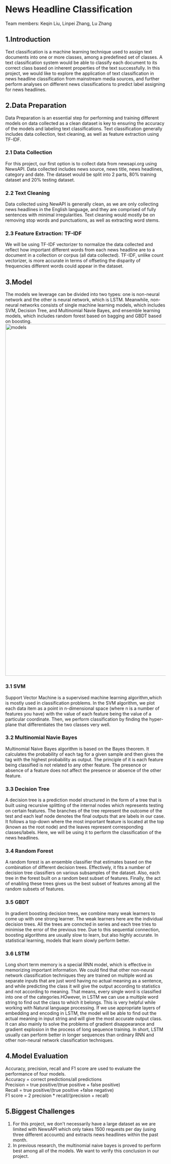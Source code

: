# News Headline Classification 
Team members: Keqin Liu, Linpei Zhang, Lu Zhang
## 1.Introduction
Text classification is a machine learning technique used to assign text documents into one or more classes, among a predefined set of classes. A text classification system would be able to classify each document to its correct class based on inherent properties of the text successfully.
In this project, we would like to explore the application of text classification in news headline classification from mainstream media sources, and further perform analyses on different news classifications to predict label assigning for news headlines.
## 2.Data Preparation
Data Preparation is an essential step for performing and training different models on data collected as a clean dataset is key to ensuring the accuracy of the models and labeling text classifications. Text classification generally includes data collection, text cleaning, as well as feature extraction using TF-IDF.
### 2.1 Data Collection
For this project, our first option is to collect data from newsapi.org using NewsAPI. Data collected includes news source, news title, news headlines, category and date. The dataset would be split into 2 parts, 80% training dataset and 20% testing dataset. 
### 2.2 Text Cleaning
Data collected using NewAPI is generally clean, as we are only collecting news headlines in the English language, and they are comprised of fully sentences with minimal irregularities. Text cleaning would mostly be on removing stop words and punctuations, as well as extracting word stems.
### 2.3 Feature Extraction: TF-IDF
We will be using TF-IDF vectorizer to normalize the data collected and reflect how important different words from each news headline are to a document in a collection or corpus (all data collected). TF-IDF, unlike count vectorizer, is more accurate in terms of offseting the disparity of frequencies different words could appear in the dataset.
## 3.Model
The models we leverage can be divided into two types: one is non-neural network and the other is neural network, which is LSTM. Meanwhile, non-neural networks consists of single machine learning models, which includes SVM, Decision Tree, and Multinomial Navie Bayes, and ensemble learning models, which includes random forest based on bagging and GBDT based on boosting.
<img width="1107" alt="models" src="https://user-images.githubusercontent.com/89560257/139080695-57b6ce7c-2a54-48a5-ae6a-a96142c78ae7.png">
### 3.1 SVM
Support Vector Machine is a supervised machine learning algorithm,which is mostly used in classification problems. In the SVM algorithm, we plot each data item as a point in n-dimensional space (where n is a number of features you have) with the value of each feature being the value of a particular coordinate. Then, we perform classification by finding the hyper-plane that differentiates the two classes very well.
### 3.2 Multinomial Navie Bayes
Multinomial Naive Bayes algorithm is based on the Bayes theorem. It calculates the probability of each tag for a given sample and then gives the tag with the highest probability as output. The principle of it is each feature being classified is not related to any other feature. The presence or absence of a feature does not affect the presence or absence of the other feature.
### 3.3 Decision Tree
A decision tree is a prediction model structured in the form of a tree that is built using recursive splitting of the internal nodes which represents testing on certain features. The branches of the tree represent the outcome of the test and each leaf node denotes the final outputs that are labels in our case. 
It follows a top-down where the most important feature is located at the top (known as the root node) and the leaves represent corresponding classes/labels. Here, we will be using it to perform the classification of the news headlines.
### 3.4 Random Forest
A random forest is an ensemble classifier that estimates based on the combination of different decision trees. Effectively, it fits a number of decision tree classifiers on various subsamples of the dataset. Also, each tree in the forest built on a random best subset of features. Finally, the act of enabling these trees gives us the best subset of features among all the random subsets of features. 
### 3.5 GBDT
In gradient boosting decision trees, we combine many weak learners to come up with one strong learner. The weak learners here are the individual decision trees.
All the trees are conncted in series and each tree tries to minimise the error of the previous tree. Due to this sequential connection, boosting algorithms are usually slow to learn, but also highly accurate. In statistical learning, models that learn slowly perform better.
### 3.6 LSTM
Long short term memory is a special RNN model, which is effective in memorizing important information. We could find that other non-neural network classification techniques they are trained on multiple word as separate inputs that are just word having no actual meaning as a sentence, and while predicting the class it will give the output according to statistics and not according to meaning. That means, every single word is classified into one of the categories.HOwever, in LSTM we can use a multiple word string to find out the class to which it belongs. This is very helpful while working with Natural language processing. If we use appropriate layers of embedding and encoding in LSTM, the model will be able to find out the actual meaning in input string and will give the most accurate output class. It can also mainly to solve the problems of gradient disappearance and gradient explosion in the process of long sequence training. In short, LSTM usually can perform better in longer sequences than ordinary RNN and other non-neural network classification techniques.
## 4.Model Evaluation
Accuracy, precision, recall and F1 score are used to evaluate the performance of four models.\
Accuracy = correct predictions/all predictions\
Precision = true positive/(true positive + false positive)\
Recall = true positive/(true positive +false negative)\
F1 score = 2 precision * recall/(precision + recall)

## 5.Biggest Challenges
1. For this project, we don't necessarily have a large dataset as we are limited with NewsAPI which only takes 1500 requests per day (using three different accounts) and extracts news headlines within the past month.
2. In previous research, the multinomial naive bayes is proved to perform best among all of the models. We want to verify this conclusion in our project.


